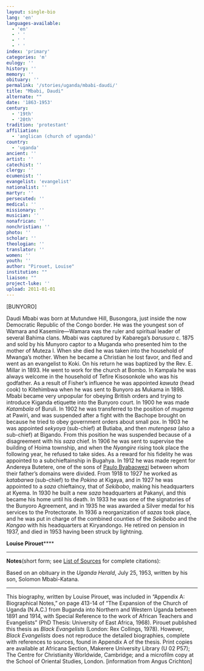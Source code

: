 ```yaml
---
layout: single-bio
lang: 'en'
languages-available:
  - 'en'
  - ' '
  - ' '
  - ' '
index: 'primary'
categories: 'm'
eulogy: ''
history: ''
memory: ''
obituary: ''
permalink: '/stories/uganda/mbabi-daudi/'
title: "Mbabi, Daudi"
alternate: ""
date: '1863-1953'
century:
  - '19th'
  - '20th'
tradition: 'protestant'
affiliation:
  - 'anglican (church of uganda)'
country:
  - 'uganda'
ancient: ''
artist: ''
catechist: ''
clergy: ''
ecumenist: ''
evangelist: 'evangelist'
nationalist: ''
martyr: ''
persecuted: ''
medical: ''
missionary: ''
musician: ''
nonafrican: ''
nonchristian: ''
photo: ''
scholar: ''
theologian: ''
translator: ''
women: ''
youth: ''
author: "Pirouet, Louise"
institution: ""
liaison: ""
project-luke: ''
upload: 2011-01-01
---
```




[BUNYORO]

Daudi Mbabi was born at Mutundwe Hill, Busongora, just  inside the now Democratic Republic of the Congo border. He was the youngest son  of Wamara and Kasemiire—Wamara was the ruler and spiritual leader of several  Bahima clans. Mbabi was captured by Kabarega&rsquo;s *barusura* c. 1875 and sold  by his Munyoro captor to a Muganda who presented him to the mother of Muteza I.  When she died he was taken into the household of Mwanga&rsquo;s mother. When he  became a Christian he lost favor, and fled and went as an evangelist to Koki.  On his return he was baptized by the Rev. E. Millar in 1893. He went to work  for the church at Bombo. In Kampala he was always welcome in the household of  Tefire Kisosonkole who was his godfather. As a result of Fisher&rsquo;s influence he  was appointed *kawuta* (head cook) to Kitehimbwa when he was sent to  Bunyoro as Mukama in 1898. Mbabi became very unpopular for obeying British  orders and trying to introduce Kiganda etiquette into the Bunyoro court. In  1900 he was made *Katambala* of Buruli. In 1902 he was transferred to the  position of *mugema* at Pawiri, and was suspended after a fight with the  Bachope brought on because he tried to obey government orders about small pox.  In 1903 he was appointed *sekyoya* (sub-chief) at Butiaba, and then *mutengesa* (also a sub-chief) at Bigando. From this position he was suspended because of a  disagreement with his *saza* chief. In 1906 he was sent to supervise the  building of Hoima township, and when the *Nyangire* rising took place the  following year, he refused to take sides. As a reward for his fidelity he was  appointed to a subchieftainship in Bugahya. In 1912 he was made regent for  Andereya Butetere, one of the sons of [Paulo Byabaowezi](byabaowezi_paulo_and_damari_karujuka.html) between whom their father&rsquo;s  domains were divided. From 1918 to 1927 he worked as *katabarwa* (sub-chief) to the *Pokino* at Kigaya, and in 1927 he was appointed to a *saza* chieftaincy, that of *Sekibobo*, making his headquarters at Kyema. In 1930  he built a new *saza* headquarters at Pakanyi, and this became his home  until his death. In 1933 he was one of the signatories of the Bunyoro  Agreement, and in 1935 he was awarded a Silver medal for his services to the  Protectorate. In 1936 a reorganization of *sazas* took place, and he was  put in charge of the combined counties of the *Sekibobo* and the *Kangao* with his headquarters at Kiryandongo. He retired on pension in 1937, and died  in 1953 having been struck by lightning.

**Louise Pirouet******

---

**Notes**(short  form; see [List of  Sources](../pirouet-appendixa-sources/) for complete citations):

Based on an obituary in the *Uganda Herald*, July 25, 1953, written by his son, Solomon  Mbabi-Katana.

---

This biography, written by Louise Pirouet, was included in &ldquo;Appendix A: Biographical Notes,&rdquo;  on page 413-14 of &ldquo;The  Expansion of the Church of Uganda (N.A.C.) from Buganda into Northern and  Western Uganda between 1891 and 1914, with Special Reference to the work of  African Teachers and Evangelists&rdquo; (PhD Thesis: University of East Africa,  1968). Pirouet published this thesis as *Black  Evangelists* (London: Rex Collings, 1978). However, *Black  Evangelists* does not reproduce the detailed biographies, complete with  references to sources, found in Appendix A of the thesis. Print copies are  available at Africana Section, Makerere University Library (U 02 P57); The Centre for Christianity  Worldwide, Cambridge; and a microfilm copy at the School of Oriental Studies,  London. [information from Angus Crichton]
